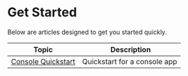 # Get Started

Below are articles designed to get you started quickly.

| Topic | Description |
| ----- | ----------- |
| [Console Quickstart](./console.md) | Quickstart for a console app |
